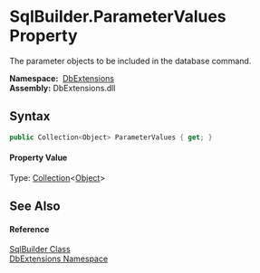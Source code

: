 SqlBuilder.ParameterValues Property
===================================
The parameter objects to be included in the database command.

  **Namespace:**  [DbExtensions][1]  
  **Assembly:** DbExtensions.dll

Syntax
------

```csharp
public Collection<Object> ParameterValues { get; }
```

#### Property Value
Type: [Collection][2]&lt;[Object][3]>

See Also
--------

#### Reference
[SqlBuilder Class][4]  
[DbExtensions Namespace][1]  

[1]: ../README.md
[2]: https://docs.microsoft.com/dotnet/api/system.collections.objectmodel.collection-1
[3]: https://docs.microsoft.com/dotnet/api/system.object
[4]: README.md